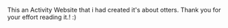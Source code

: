 This an Activity Website that i had created it's about otters. Thank you for your effort reading it.! :)

